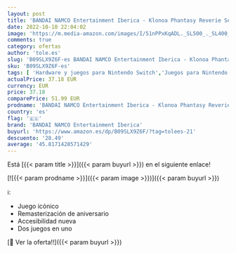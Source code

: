 ```yaml
---
layout: post
title: 'BANDAI NAMCO Entertainment Iberica - Klonoa Phantasy Reverie Series  Nintendo Switch'
date: 2022-10-10 22:04:02
image: 'https://m.media-amazon.com/images/I/51nPPxKqADL._SL500_._SL400_.jpg'
comments: true
category: ofertas
author: 'tole.es'
slug: 'B09SLX9Z6F-es BANDAI NAMCO Entertainment Iberica - Klonoa Phantasy...'
sku: 'B09SLX9Z6F-es'
tags: [ 'Hardware y juegos para Nintendo Switch','Juegos para Nintendo Switch','Videojuegos','bandai namco entertainment iberica','nintendo','🇪🇸', ]
actualPrice: 37.18 EUR
currency: EUR
price: 37.18
comparePrice: 51.99 EUR
prodname: 'BANDAI NAMCO Entertainment Iberica - Klonoa Phantasy Reverie Series  Nintendo Switch'
country: 'es'
flag: '🇪🇸'
brand: 'BANDAI NAMCO Entertainment Iberica'
buyurl: 'https://www.amazon.es/dp/B09SLX9Z6F/?tag=tolees-21'
descuento: '28.49'
average: '45.8171428571429'
---
```


Está [{{< param title >}}]({{< param buyurl >}}) en el siguiente enlace!

[![{{< param prodname >}}]({{< param image >}})]({{< param buyurl >}})

ℹ️:

- Juego icónico
- Remasterización de aniversario
- Accesibilidad nueva
- Dos juegos en uno

[🛒 Ver la oferta!!]({{< param buyurl >}})
